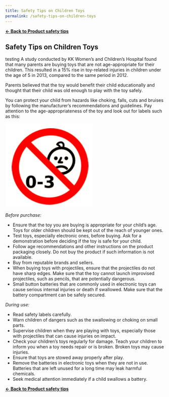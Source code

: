 ```yaml
---
title: Safety Tips on Children Toys
permalink: /safety-tips-on-children-toys
---
```

**[&#8592; Back to Product safety tips](/consumers/product-safety-tips/children-product)**

## Safety Tips on Children Toys
testing A study conducted by KK Women’s and Children’s Hospital found that many parents are buying toys that are not age-appropriate for their children. This resulted in a 15% rise in toy-related injuries in children under the age of 5 in 2013, compared to the same period in 2012.

Parents believed that the toy would benefit their child educationally and thought that their child was old enough to play with the toy safely.

You can protect your child from hazards like choking, falls, cuts and bruises by following the manufacturer’s recommendations and guidelines. Pay attention to the age-appropriateness of the toy and look out for labels such as this:

<img src="/images/product-safety-tips/age-appropriateness-labels-of-the-toy.png" alt="age appropriateness labels of the toy" style="width:274px;height:264px;"><br>

*Before purchase:*
* Ensure that the toy you are buying is appropriate for your child’s age. Toys for older children should be kept out of the reach of younger ones.
* Test toys, especially electronic ones, before buying. Ask for a demonstration before deciding if the toy is safe for your child.
* Follow age recommendations and other instructions on the product packaging closely. Do not buy the product if such information is not available.
* Buy from reputable brands and sellers.
* When buying toys with projectiles, ensure that the projectiles do not have sharp edges. Make sure that the toy cannot launch improvised projectiles, such as pencils, that are potentially dangerous.
* Small button batteries that are commonly used in electronic toys can cause serious internal injuries or death if swallowed. Make sure that the battery compartment can be safely secured.

*During use:*
* Read safety labels carefully.
* Warn children of dangers such as the swallowing or choking on small parts.
* Supervise children when they are playing with toys, especially those with projectiles that can cause injuries on impact.
* Check your children’s toys regularly for damage. Teach your children to inform you when a toy needs repair or is broken. Broken toys may cause injuries.
* Ensure that toys are stowed away properly after play.
* Remove the batteries in electronic toys when they are not in use. Batteries that are left unused for a long time may leak harmful chemicals.
* Seek medical attention immediately if a child swallows a battery.

**[&#8592; Back to Product safety tips](/consumers/product-safety-tips/children-product)**